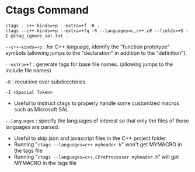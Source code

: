 # Ctags Command

```
ctags --c++-kinds=+p --extra=+f -R .
ctags --c++-kinds=+p --extra=+fq -R --languages=c,c++,c# --fields=+S -I @ctag_ignore_sal.txt .
```

`--c++-kinds=+p` : for C++ language, identify the "function prototype" symbols (allowing jumps to the "declaration" in addition to the "definition").

`--extra=+f` : generate tags for base file names. (allowing jumps to the include file names)

`-R` : recursive over subdirectories

`-I <Special Token>`

* Useful to instruct ctags to properly handle some customized macros such as Microsoft SAL

`--languages` : specify the languages of interest so that only the files of those languages are parsed.

* Useful to skip json and javascript files in the C++ project folder.
* Running "`ctags --languages=c++ myheader.h`" won't get MYMACRO in the tags file
* Running "`ctags --languages=c++,CPreProcessor myheader.h`" will get MYMACRO in the tags file
